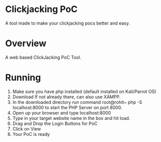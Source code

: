 Clickjacking PoC
====
A tool made to make your clickjacking pocs better and easy.

Overview
=====
A web based ClickJacking PoC Tool.

Running
=====
1. Make sure you have php installed (default installed on Kali/Parrot OS)
2. Download If not already there, can also use XAMPP.
3. In the downloaded directory run command root@rohit~ php -S localhost:8000 to start the PHP Server on port 8000. 
4. Open up your browser and type localhost:8000
5. Type in your target website name in the box and hit load.
6. Drag and Drop the Login Buttons for PoC
7. Click on View 
8. Your PoC is ready

